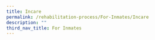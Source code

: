 ```yaml
---
title: Incare
permalink: /rehabilitation-process/For-Inmates/Incare
description: ""
third_nav_title: For Inmates
---
```

